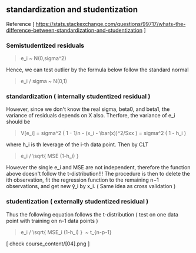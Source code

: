 
## standardization and studentization

Reference [ https://stats.stackexchange.com/questions/99717/whats-the-difference-between-standardization-and-studentization ]


### Semistudentized residuals 

> e_i ~ N(0,sigma^2)

Hence, we can test outlier by the formula below follow the standard normal

> e_i / sigma ~ N(0,1)

### standardization ( internally studentized residual )

However, since we don't know the real sigma, beta0, and beta1, the variance of residuals depends on X also. Therfore, the variance of e_i should be

> V[e_i] = sigma^2 ( 1 - 1/n - (x_i - \bar(x))^2/Sxx ) =  sigma^2 ( 1 - h_i ) 

where h_i is th leverage of the i-th data point. Then by CLT

> e_i / \sqrt{ MSE (1-h_i) }  

However the single e_i and MSE are not independent, therefore the function above doesn't follow the t-distribution!!! The procedure is then to delete the ith observation, fit the regression function to the remaining n−1 observations, and get new ŷ_i by x_i. ( Same idea as cross validation )

### studentization ( externally studentized residual )

Thus the following equation follows the t-distribution ( test on one data point with training on n-1 data points )

> e_i / \sqrt{ MSE_i (1-h_i) }  ~ t_{n-p-1}

[ check course_content/[04].png ]
